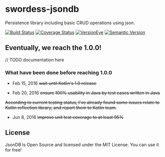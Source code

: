 # swordess-jsondb
Persistence library including basic CRUD operations using json.

[![Build Status](https://travis-ci.org/xingyuli/swordess-jsondb.svg?branch=master)](https://travis-ci.org/xingyuli/swordess-jsondb)
[![Coverage Status](https://coveralls.io/repos/github/xingyuli/swordess-jsondb/badge.svg?branch=master)](https://coveralls.io/github/xingyuli/swordess-jsondb?branch=master)
[![VersionEye](https://www.versioneye.com/user/projects/575741ed7757a00041b3aba1/badge.svg)](https://www.versioneye.com/user/projects/575741ed7757a00041b3aba1?child=summary)
[![Semantic Version](https://img.shields.io/sem%20ver/v2.0.0.png)](http://semver.org/spec/v2.0.0.html)

## Eventually, we reach the **1.0.0**!

// TODO documentation here


### What have been done before reaching 1.0.0

- Feb 15, 2016 <del>wait until Kotlin's 1.0 release</del>

- Feb 20, 2016 <del>ensure 100% usability in Java by test cases written in Java</del>

<del>According to current testing status, I've already found some issues relate to Kotlin reflection library, and report them to Kotlin team.</del>

- Jun 8, 2016 <del>improve unit test coverage to at least 95%</del>


## License

JsonDB is Open Source and licensed under the MIT License. You can use it for free!
